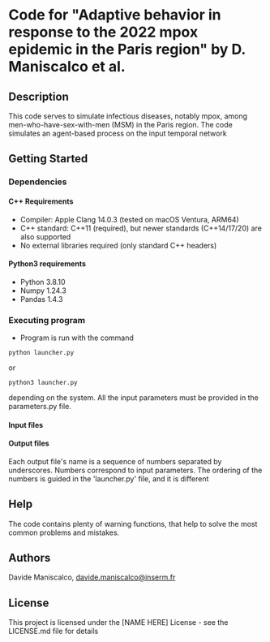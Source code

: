 # Code for "Adaptive behavior in response to the 2022 mpox epidemic in the Paris region" by D. Maniscalco et al.

## Description
This code serves to simulate infectious diseases, notably mpox, among men-who-have-sex-with-men (MSM) in the Paris region. The code simulates an agent-based process on the input temporal network

## Getting Started

### Dependencies
#### C++ Requirements
* Compiler: Apple Clang 14.0.3 (tested on macOS Ventura, ARM64)
* C++ standard: C++11 (required), but newer standards (C++14/17/20) are also supported
* No external libraries required (only standard C++ headers)

#### Python3 requirements
* Python 3.8.10
* Numpy 1.24.3
* Pandas 1.4.3

### Executing program

* Program is run with the command
```
python launcher.py
```
or 
```
python3 launcher.py
```
depending on the system. All the input parameters must be provided in the parameters.py file.

#### Input files

#### Output files
Each output file's name is a sequence of numbers separated by underscores. Numbers correspond to input parameters. The ordering of the numbers is guided in the 'launcher.py' file, and it is different

## Help
The code contains plenty of warning functions, that help to solve the most common problems and mistakes.

## Authors
Davide Maniscalco, davide.maniscalco@inserm.fr

## License
This project is licensed under the [NAME HERE] License - see the LICENSE.md file for details

